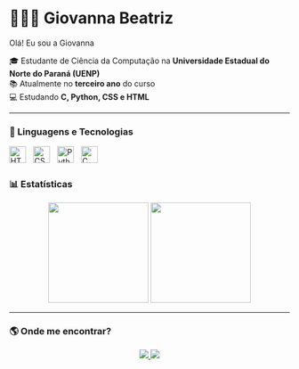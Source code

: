 # 👩🏻‍💻 Giovanna Beatriz
Olá! Eu sou a Giovanna

🎓 Estudante de Ciência da Computação na **Universidade Estadual do Norte do Paraná (UENP)**  
📚 Atualmente no **terceiro ano** do curso  
💻 Estudando **C, Python, CSS e HTML**  

---

### 🤖 Linguagens e Tecnologias  

<img 
    align="left" 
    alt="HTML"
    title="HTML" 
    width="30px" 
    style="padding-right: 10px;" 
    src="https://cdn.jsdelivr.net/gh/devicons/devicon@latest/icons/html5/html5-original.svg" 
/>
<img 
    align="left" 
    alt="CSS" 
    title="CSS"
    width="30px" 
    style="padding-right: 10px;" 
    src="https://cdn.jsdelivr.net/gh/devicons/devicon@latest/icons/css3/css3-original.svg" 
/>
<img 
    align="left" 
    alt="Python" 
    title="Python"
    width="30px" 
    style="padding-right: 10px;" 
    src="https://cdn.jsdelivr.net/gh/devicons/devicon@latest/icons/python/python-original.svg" 
/>
<img 
    align="left" 
    alt="C" 
    title="C"
    width="30px" 
    style="padding-right: 10px;" 
    src="https://cdn.jsdelivr.net/gh/devicons/devicon@latest/icons/c/c-original.svg" 
/>

<br/><br/>

### 📊 Estatísticas  

<div align="center">
  <img 
    height="180em" 
    src="https://github-readme-stats.vercel.app/api?username=GiovannaRR&show_icons=true&theme=tokyonight&include_all_commits=true&locale=pt-br" 
  />
  <img 
    height="180em" 
    src="https://github-readme-stats.vercel.app/api/top-langs/?username=GiovannaRR&theme=tokyonight&layout=compact&custom_title=Tecnologias&langs_count=9" 
  />
</div>

---

### 🌎 Onde me encontrar?

<div align="center"> 
  <a href="https://www.linkedin.com/in/giovanna-beatriz-ramos-a87711293/" target="_blank">
    <img src="https://img.shields.io/badge/-LinkedIn-%230077B5?style=for-the-badge&logo=linkedin&logoColor=white" />
  </a> 
  <a href="https://www.instagram.com/giovanna.rr09/" target="_blank">
    <img src="https://img.shields.io/badge/-Instagram-%23E4405F?style=for-the-badge&logo=instagram&logoColor=white" />
  </a>
</div>
